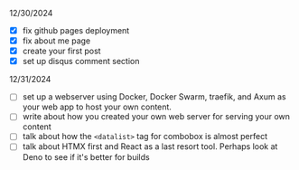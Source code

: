 12/30/2024

- [x] fix github pages deployment
- [x] fix about me page
- [x] create your first post
- [x] set up disqus comment section

12/31/2024

- [ ] set up a webserver using Docker, Docker Swarm, traefik, and Axum as your web app to host your own content.
- [ ] write about how you created your own web server for serving your own content
- [ ] talk about how the `<datalist>` tag for combobox is almost perfect
- [ ] talk about HTMX first and React as a last resort tool. Perhaps look at Deno to see if it's better for builds
